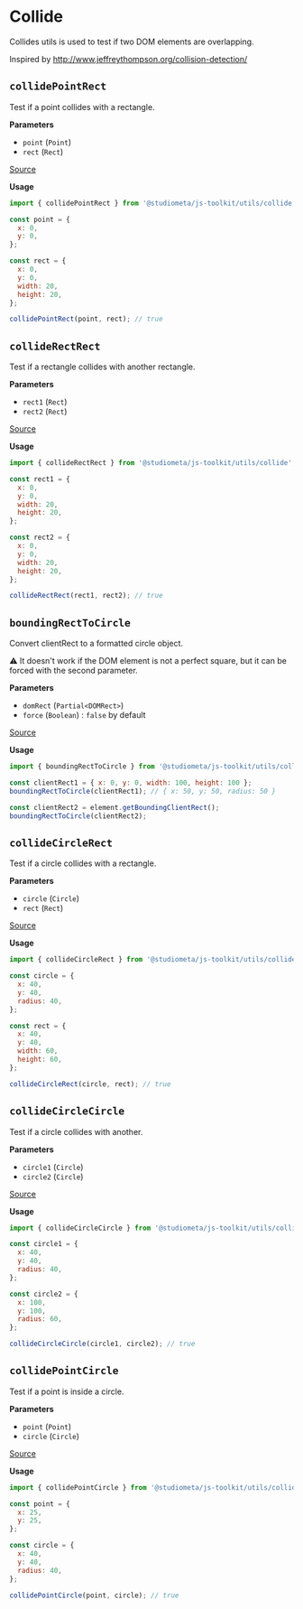 

# Collide

Collides utils is used to test if two DOM elements are overlapping.

Inspired by http://www.jeffreythompson.org/collision-detection/

## `collidePointRect`

Test if a point collides with a rectangle.

**Parameters**

- `point` (`Point`)
- `rect` (`Rect`)

[Source](https://github.com/studiometa/js-toolkit/blob/master/src/utils/collide/collidePointRect.js)

**Usage**

```js
import { collidePointRect } from '@studiometa/js-toolkit/utils/collide';

const point = {
  x: 0,
  y: 0,
};

const rect = {
  x: 0,
  y: 0,
  width: 20,
  height: 20,
};

collidePointRect(point, rect); // true
```

## `collideRectRect`

Test if a rectangle collides with another rectangle.

**Parameters**

- `rect1` (`Rect`)
- `rect2` (`Rect`)

[Source](https://github.com/studiometa/js-toolkit/blob/master/src/utils/collide/collideRectRect.js)

**Usage**

```js
import { collideRectRect } from '@studiometa/js-toolkit/utils/collide';

const rect1 = {
  x: 0,
  y: 0,
  width: 20,
  height: 20,
};

const rect2 = {
  x: 0,
  y: 0,
  width: 20,
  height: 20,
};

collideRectRect(rect1, rect2); // true
```

## `boundingRectToCircle`

Convert clientRect to a formatted circle object.

⚠️ It doesn't work if the DOM element is not a perfect square, but it can be forced with the second parameter.

**Parameters**

- `domRect` (`Partial<DOMRect>`)
- `force` (`Boolean`) : `false` by default

[Source](https://github.com/studiometa/js-toolkit/blob/master/src/utils/collide/boundingRectToCircle.js)

**Usage**

```js
import { boundingRectToCircle } from '@studiometa/js-toolkit/utils/collide';

const clientRect1 = { x: 0, y: 0, width: 100, height: 100 };
boundingRectToCircle(clientRect1); // { x: 50, y: 50, radius: 50 }

const clientRect2 = element.getBoundingClientRect();
boundingRectToCircle(clientRect2);
```

## `collideCircleRect`

Test if a circle collides with a rectangle.

**Parameters**

- `circle` (`Circle`)
- `rect` (`Rect`)

[Source](https://github.com/studiometa/js-toolkit/blob/master/src/utils/collide/collideCircleRect.js)

**Usage**

```js
import { collideCircleRect } from '@studiometa/js-toolkit/utils/collide';

const circle = {
  x: 40,
  y: 40,
  radius: 40,
};

const rect = {
  x: 40,
  y: 40,
  width: 60,
  height: 60,
};

collideCircleRect(circle, rect); // true
```

## `collideCircleCircle`

Test if a circle collides with another.

**Parameters**

- `circle1` (`Circle`)
- `circle2` (`Circle`)

[Source](https://github.com/studiometa/js-toolkit/blob/master/src/utils/collide/collideCircleCircle.js)

**Usage**

```js
import { collideCircleCircle } from '@studiometa/js-toolkit/utils/collide';

const circle1 = {
  x: 40,
  y: 40,
  radius: 40,
};

const circle2 = {
  x: 100,
  y: 100,
  radius: 60,
};

collideCircleCircle(circle1, circle2); // true
```

## `collidePointCircle`

Test if a point is inside a circle.

**Parameters**

- `point` (`Point`)
- `circle` (`Circle`)

[Source](https://github.com/studiometa/js-toolkit/blob/master/src/utils/collide/collidePointCircle.js)

**Usage**

```js
import { collidePointCircle } from '@studiometa/js-toolkit/utils/collide';

const point = {
  x: 25,
  y: 25,
};

const circle = {
  x: 40,
  y: 40,
  radius: 40,
};

collidePointCircle(point, circle); // true
```
